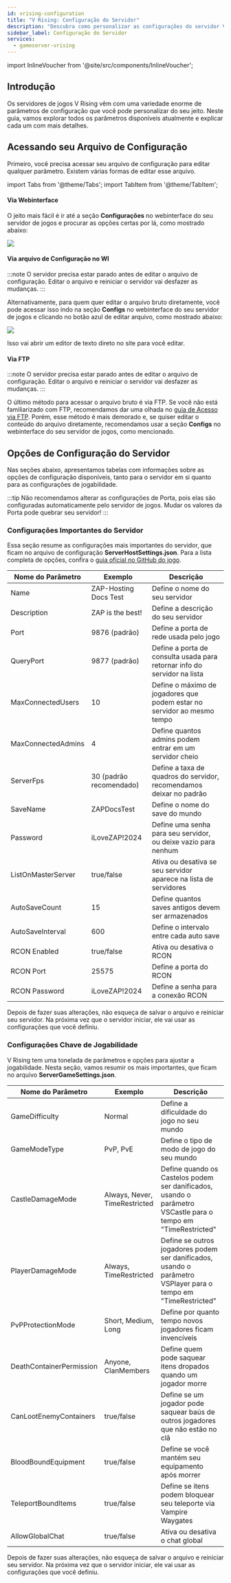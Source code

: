```yaml
---
id: vrising-configuration
title: "V Rising: Configuração do Servidor"
description: "Descubra como personalizar as configurações do servidor V Rising para uma jogabilidade top e controle total do seu ambiente → Saiba mais agora"
sidebar_label: Configuração do Servidor
services:
  - gameserver-vrising
---
```


import InlineVoucher from '@site/src/components/InlineVoucher';

## Introdução

Os servidores de jogos V Rising vêm com uma variedade enorme de parâmetros de configuração que você pode personalizar do seu jeito. Neste guia, vamos explorar todos os parâmetros disponíveis atualmente e explicar cada um com mais detalhes.

<InlineVoucher />

## Acessando seu Arquivo de Configuração

Primeiro, você precisa acessar seu arquivo de configuração para editar qualquer parâmetro. Existem várias formas de editar esse arquivo.

import Tabs from '@theme/Tabs';
import TabItem from '@theme/TabItem';

<Tabs>
<TabItem value="settings" label="Via Webinterface" default>

#### Via Webinterface

O jeito mais fácil é ir até a seção **Configurações** no webinterface do seu servidor de jogos e procurar as opções certas por lá, como mostrado abaixo:

![](https://screensaver01.zap-hosting.com/index.php/s/QDPzFgWRrfB49HB/preview)
</TabItem>

<TabItem value="configs" label="Via arquivo de Configuração no WI">

#### Via arquivo de Configuração no WI

:::note
O servidor precisa estar parado antes de editar o arquivo de configuração. Editar o arquivo e reiniciar o servidor vai desfazer as mudanças.
:::

Alternativamente, para quem quer editar o arquivo bruto diretamente, você pode acessar isso indo na seção **Configs** no webinterface do seu servidor de jogos e clicando no botão azul de editar arquivo, como mostrado abaixo:

![](https://screensaver01.zap-hosting.com/index.php/s/3Dg6NCtN9akx8bg/preview)

Isso vai abrir um editor de texto direto no site para você editar.

</TabItem>

<TabItem value="ftp" label="Via FTP">

#### Via FTP

:::note
O servidor precisa estar parado antes de editar o arquivo de configuração. Editar o arquivo e reiniciar o servidor vai desfazer as mudanças.
:::

O último método para acessar o arquivo bruto é via FTP. Se você não está familiarizado com FTP, recomendamos dar uma olhada no [guia de Acesso via FTP](gameserver-ftpaccess.md). Porém, esse método é mais demorado e, se quiser editar o conteúdo do arquivo diretamente, recomendamos usar a seção **Configs** no webinterface do seu servidor de jogos, como mencionado.

</TabItem>
</Tabs>

## Opções de Configuração do Servidor

Nas seções abaixo, apresentamos tabelas com informações sobre as opções de configuração disponíveis, tanto para o servidor em si quanto para as configurações de jogabilidade.

:::tip
Não recomendamos alterar as configurações de Porta, pois elas são configuradas automaticamente pelo servidor de jogos. Mudar os valores da Porta pode quebrar seu servidor!
:::

### Configurações Importantes do Servidor

Essa seção resume as configurações mais importantes do servidor, que ficam no arquivo de configuração **ServerHostSettings.json**. Para a lista completa de opções, confira o [guia oficial no GitHub do jogo](https://github.com/StunlockStudios/vrising-dedicated-server-instructions/blob/master/1.0.x/INSTRUCTIONS.md).

| Nome do Parâmetro   | Exemplo                  | Descrição                                                                |
| ------------------- | ------------------------ | ------------------------------------------------------------------------ | 
| Name                | ZAP-Hosting Docs Test    | Define o nome do seu servidor                                            |
| Description         | ZAP is the best!         | Define a descrição do seu servidor                                       |
| Port                | 9876 (padrão)            | Define a porta de rede usada pelo jogo                                   |
| QueryPort           | 9877 (padrão)            | Define a porta de consulta usada para retornar info do servidor na lista |
| MaxConnectedUsers   | 10                       | Define o máximo de jogadores que podem estar no servidor ao mesmo tempo  |
| MaxConnectedAdmins  | 4                        | Define quantos admins podem entrar em um servidor cheio                  |
| ServerFps           | 30 (padrão recomendado)  | Define a taxa de quadros do servidor, recomendamos deixar no padrão      |
| SaveName            | ZAPDocsTest              | Define o nome do save do mundo                                           |
| Password            | iLoveZAP!2024            | Define uma senha para seu servidor, ou deixe vazio para nenhum           |
| ListOnMasterServer  | true/false               | Ativa ou desativa se seu servidor aparece na lista de servidores         |
| AutoSaveCount       | 15                       | Define quantos saves antigos devem ser armazenados                       |
| AutoSaveInterval    | 600                      | Define o intervalo entre cada auto save                                 |
| RCON Enabled        | true/false               | Ativa ou desativa o RCON                                                |
| RCON Port           | 25575                    | Define a porta do RCON                                                  |
| RCON Password       | iLoveZAP!2024            | Define a senha para a conexão RCON                                      |

Depois de fazer suas alterações, não esqueça de salvar o arquivo e reiniciar seu servidor. Na próxima vez que o servidor iniciar, ele vai usar as configurações que você definiu.

### Configurações Chave de Jogabilidade

V Rising tem uma tonelada de parâmetros e opções para ajustar a jogabilidade. Nesta seção, vamos resumir os mais importantes, que ficam no arquivo **ServerGameSettings.json**.

| Nome do Parâmetro         | Exemplo                       | Descrição                                                                                          |
| ------------------------- | ----------------------------- | -------------------------------------------------------------------------------------------------- | 
| GameDifficulty            | Normal                        | Define a dificuldade do jogo no seu mundo                                                         |
| GameModeType              | PvP, PvE                      | Define o tipo de modo de jogo do seu mundo                                                        |
| CastleDamageMode          | Always, Never, TimeRestricted | Define quando os Castelos podem ser danificados, usando o parâmetro VSCastle para o tempo em "TimeRestricted" |
| PlayerDamageMode          | Always, TimeRestricted        | Define se outros jogadores podem ser danificados, usando o parâmetro VSPlayer para o tempo em "TimeRestricted" |
| PvPProtectionMode         | Short, Medium, Long           | Define por quanto tempo novos jogadores ficam invencíveis                                         |
| DeathContainerPermission  | Anyone, ClanMembers           | Define quem pode saquear itens dropados quando um jogador morre                                   |
| CanLootEnemyContainers    | true/false                    | Define se um jogador pode saquear baús de outros jogadores que não estão no clã                   |
| BloodBoundEquipment       | true/false                    | Define se você mantém seu equipamento após morrer                                                 |
| TeleportBoundItems        | true/false                    | Define se itens podem bloquear seu teleporte via Vampire Waygates                                |
| AllowGlobalChat           | true/false                    | Ativa ou desativa o chat global                                                                   |

Depois de fazer suas alterações, não esqueça de salvar o arquivo e reiniciar seu servidor. Na próxima vez que o servidor iniciar, ele vai usar as configurações que você definiu.

<InlineVoucher />